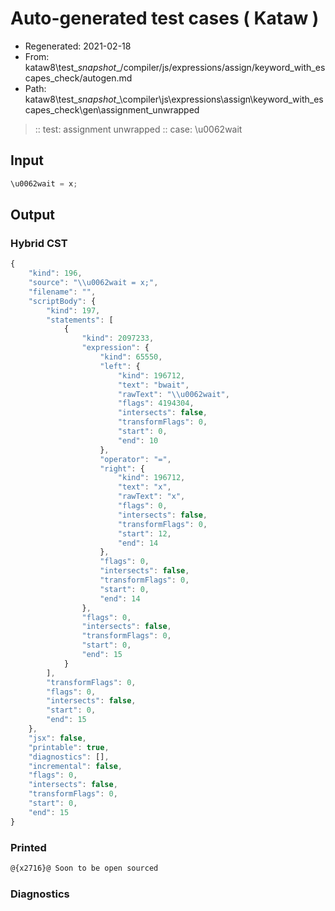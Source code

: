 # Auto-generated test cases ( Kataw )
- Regenerated: 2021-02-18
- From: kataw8\test\__snapshot__/compiler/js/expressions/assign/keyword_with_escapes_check/autogen.md
- Path: kataw8\test\__snapshot__\compiler\js\expressions\assign\keyword_with_escapes_check\gen\assignment_unwrapped
> :: test: assignment unwrapped
> :: case: \u0062wait
## Input

`````js
\u0062wait = x;
`````

## Output


### Hybrid CST


```javascript
{
    "kind": 196,
    "source": "\\u0062wait = x;",
    "filename": "",
    "scriptBody": {
        "kind": 197,
        "statements": [
            {
                "kind": 2097233,
                "expression": {
                    "kind": 65550,
                    "left": {
                        "kind": 196712,
                        "text": "bwait",
                        "rawText": "\\u0062wait",
                        "flags": 4194304,
                        "intersects": false,
                        "transformFlags": 0,
                        "start": 0,
                        "end": 10
                    },
                    "operator": "=",
                    "right": {
                        "kind": 196712,
                        "text": "x",
                        "rawText": "x",
                        "flags": 0,
                        "intersects": false,
                        "transformFlags": 0,
                        "start": 12,
                        "end": 14
                    },
                    "flags": 0,
                    "intersects": false,
                    "transformFlags": 0,
                    "start": 0,
                    "end": 14
                },
                "flags": 0,
                "intersects": false,
                "transformFlags": 0,
                "start": 0,
                "end": 15
            }
        ],
        "transformFlags": 0,
        "flags": 0,
        "intersects": false,
        "start": 0,
        "end": 15
    },
    "jsx": false,
    "printable": true,
    "diagnostics": [],
    "incremental": false,
    "flags": 0,
    "intersects": false,
    "transformFlags": 0,
    "start": 0,
    "end": 15
}
```

### Printed


```javascript
@{x2716}@ Soon to be open sourced
```

### Diagnostics


```javascript

```

